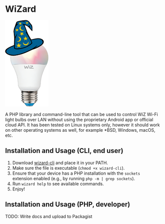 # WiZard

<img src="assets/images/wizard_logo.png" width="140px" height="280px">

A PHP library and command-line tool that can be used to control WiZ Wi-Fi light bulbs over LAN without using the proprietary Android app or official cloud API. It has been tested on Linux systems only, however it should work on other operating systems as well, for example *BSD, Windows, macOS, etc.

## Installation and Usage (CLI, end user)

1. Download [wizard-cli](https://github.com/AMDBartek/WiZard/releases/latest/download/wizard-cli) and place it in your PATH.
2. Make sure the file is executable (`chmod +x wizard-cli`).
3. Ensure that your device has a PHP installation with the `sockets` extension enabled (e.g., by running `php -m | grep sockets`).
4. Run `wizard help` to see available commands.
5. Enjoy!

## Installation and Usage (PHP, developer)
TODO: Write docs and upload to Packagist
